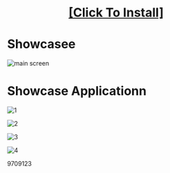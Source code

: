 <H1 align=center><a href="https://bit.ly/3OuJO9b">[Click To Install]</a></H1>

# Showcasee

![main screen](https://i.postimg.cc/kgQyTnzh/298943317-3f657e71-ad45-4ce2-b4f0-ed89468e8a11.png)


# Showcase Applicationn

![1](https://i.postimg.cc/nL1nkDnS/298943345-3afd2e75-060f-40b6-9d66-2700de6461a9.png)

![2](https://i.postimg.cc/hPJx5Sz1/298943368-dabc08cd-8bac-4b3a-83fe-1eb2e8ccebcb.png)

![3](https://i.postimg.cc/Y9hYBkD7/298943391-233b40ef-e536-4eee-acd6-af006b208255.png)

![4](https://i.postimg.cc/HsjKv79v/298943412-d46ad4c5-0e8d-45d6-8376-c3e08997b8ee.png)

9709123
